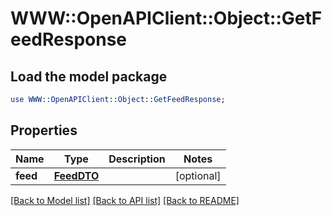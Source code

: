 # WWW::OpenAPIClient::Object::GetFeedResponse

## Load the model package
```perl
use WWW::OpenAPIClient::Object::GetFeedResponse;
```

## Properties
Name | Type | Description | Notes
------------ | ------------- | ------------- | -------------
**feed** | [**FeedDTO**](FeedDTO.md) |  | [optional] 

[[Back to Model list]](../README.md#documentation-for-models) [[Back to API list]](../README.md#documentation-for-api-endpoints) [[Back to README]](../README.md)


